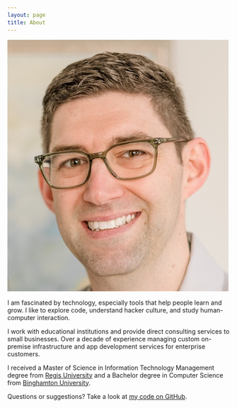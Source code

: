 ```yaml
---
layout: page
title: About
---
```


![This is a photo of me.](/assets/photo-about_me.jpg)

I am fascinated by technology, especially tools that help people learn and grow. I like to explore code, understand hacker culture, and study human-computer interaction.

I work with educational institutions and provide direct consulting services to small businesses. Over a decade of experience managing custom on-premise infrastructure and app development services for enterprise customers.

I received a Master of Science in Information Technology Management degree from [Regis University](https://www.regis.edu) and a Bachelor degree in Computer Science from [Binghamton University](https://www.binghamton.edu).  

Questions or suggestions? Take a look at [my code on GitHub](https://github.com/andrewburger).
